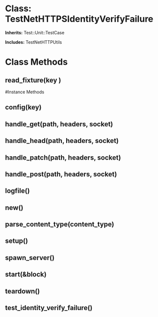 # Class: TestNetHTTPSIdentityVerifyFailure
**Inherits:** Test::Unit::TestCase
    
**Includes:** TestNetHTTPUtils
  



# Class Methods
## read_fixture(key ) [](#method-c-read_fixture)

#Instance Methods
## config(key) [](#method-i-config)

## handle_get(path, headers, socket) [](#method-i-handle_get)

## handle_head(path, headers, socket) [](#method-i-handle_head)

## handle_patch(path, headers, socket) [](#method-i-handle_patch)

## handle_post(path, headers, socket) [](#method-i-handle_post)

## logfile() [](#method-i-logfile)

## new() [](#method-i-new)

## parse_content_type(content_type) [](#method-i-parse_content_type)

## setup() [](#method-i-setup)

## spawn_server() [](#method-i-spawn_server)

## start(&block) [](#method-i-start)

## teardown() [](#method-i-teardown)

## test_identity_verify_failure() [](#method-i-test_identity_verify_failure)

